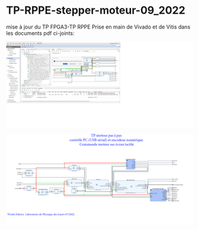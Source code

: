 # TP-RPPE-stepper-moteur-09_2022
mise à jour du TP FPGA3-TP RPPE  Prise en main de Vivado et de Vitis dans les documents pdf ci-joints:

![ezcv logo](https://github.com/fabzz60/TP-RPPE-stepper-moteur-09_2022/blob/main/TP_RPPE_avec_microblaze.png)





![ezcv logo](https://github.com/fabzz60/TP-RPPE-stepper-moteur-09_2022/blob/main/TP_RPPE_en_logique_programmable_VHDL.png)
